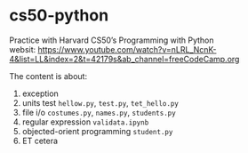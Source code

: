 # cs50-python
Practice with Harvard CS50’s Programming with Python  
websit: https://www.youtube.com/watch?v=nLRL_NcnK-4&list=LL&index=2&t=42179s&ab_channel=freeCodeCamp.org

The content is about: 
  1. exception
  2. units test `hellow.py`, `test.py`, `tet_hello.py`
  3. file i/o `costumes.py`, `names.py`, `students.py`
  4. regular expression `validata.ipynb`
  5. objected-orient programming `student.py`
  6. ET cetera
